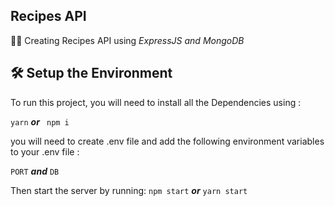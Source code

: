 ## Recipes API

🧑‍💻 Creating Recipes API using **ExpressJS* and *MongoDB** 


## 🛠 Setup the Environment

To run this project, you will need to install all the Dependencies using : 

`yarn`  ***or*** ` npm i`

you will need to create .env file and add the following environment variables to your .env file :

`PORT`  ***and***  `DB`

Then start the server by running:
`npm start`  ***or***  `yarn start`

